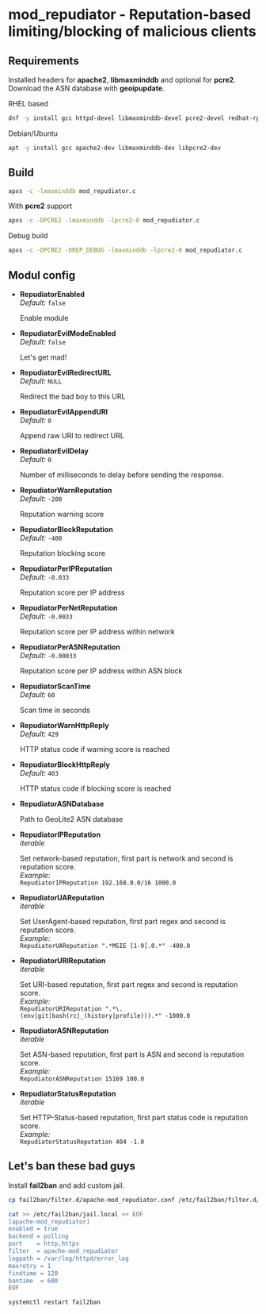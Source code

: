 # mod_repudiator - Reputation-based limiting/blocking of malicious clients

## Requirements

Installed headers for __apache2__, __libmaxminddb__ and optional for __pcre2__.
Download the ASN database with __geoipupdate__.

RHEL based

```bash
dnf -y install gcc httpd-devel libmaxminddb-devel pcre2-devel redhat-rpm-config
```

Debian/Ubuntu

```bash
apt -y install gcc apache2-dev libmaxminddb-dev libpcre2-dev
```

## Build

```bash
apxs -c -lmaxminddb mod_repudiator.c
```

With __pcre2__ support

```bash
apxs -c -DPCRE2 -lmaxminddb -lpcre2-8 mod_repudiator.c
```

Debug build

```bash
apxs -c -DPCRE2 -DREP_DEBUG -lmaxminddb -lpcre2-8 mod_repudiator.c
```

## Modul config

* **RepudiatorEnabled**<br />
  *Default:* `false`

  Enable module

* **RepudiatorEvilModeEnabled**<br />
  *Default:* `false`

  Let's get mad!

* **RepudiatorEvilRedirectURL**<br />
  *Default:* `NULL`

  Redirect the bad boy to this URL

* **RepudiatorEvilAppendURI**<br />
  *Default:* `0`

  Append raw URI to redirect URL
  
* **RepudiatorEvilDelay**<br />
  *Default:* `0`

  Number of milliseconds to delay before sending the response.

* **RepudiatorWarnReputation**<br />
  *Default:* `-200`

  Reputation warning score

* **RepudiatorBlockReputation**<br/>
  *Default:* `-400`

  Reputation blocking score

* **RepudiatorPerIPReputation**<br/>
  *Default:* `-0.033`

  Reputation score per IP address

* **RepudiatorPerNetReputation**<br/>
  *Default:* `-0.0033`

  Reputation score per IP address within network

* **RepudiatorPerASNReputation**<br/>
  *Default:* `-0.00033`

  Reputation score per IP address within ASN block

* **RepudiatorScanTime**<br/>
  *Default:* `60`

  Scan time in seconds

* **RepudiatorWarnHttpReply**<br/>
  *Default:* `429`

  HTTP status code if warning score is reached

* **RepudiatorBlockHttpReply**<br/>
  *Default:* `403`

  HTTP status code if blocking score is reached

* **RepudiatorASNDatabase**<br/>

  Path to GeoLite2 ASN database

* **RepudiatorIPReputation**<br/>
  *iterable*

  Set network-based reputation, first part is network and second is reputation score.<br />
  *Example:*<br />
  `RepudiatorIPReputation 192.168.0.0/16 1000.0`

* **RepudiatorUAReputation**<br/>
  *iterable*

  Set UserAgent-based reputation, first part regex and second is reputation score.<br />
  *Example:*<br />
  `RepudiatorUAReputation ".*MSIE [1-9].0.*" -400.0`

* **RepudiatorURIReputation**<br/>
  *iterable*

  Set URI-based reputation, first part regex and second is reputation score.<br />
  *Example:*<br />
  `RepudiatorURIReputation ".*\.(env|git|bash(rc|_(history|profile))).*" -1000.0`

* **RepudiatorASNReputation**<br/>
  *iterable*

  Set ASN-based reputation, first part is ASN and second is reputation score.<br />
  *Example:*<br />
  `RepudiatorASNReputation 15169 100.0`

* **RepudiatorStatusReputation**<br />
  *iterable*

  Set HTTP-Status-based reputation, first part status code is reputation score.<br />
  *Example:*<br />
  `RepudiatorStatusReputation 404 -1.0`

## Let's ban these bad guys

Install __fail2ban__ and add custom jail.

```bash
cp fail2ban/filter.d/apache-mod_repudiator.conf /etc/fail2ban/filter.d/

cat >> /etc/fail2ban/jail.local << EOF
[apache-mod_repudiator]
enabled = true
backend = polling
port    = http,https
filter  = apache-mod_repudiator
logpath = /var/log/httpd/error_log
maxretry = 1
findtime = 120
bantime  = 600
EOF

systemctl restart fail2ban
```
